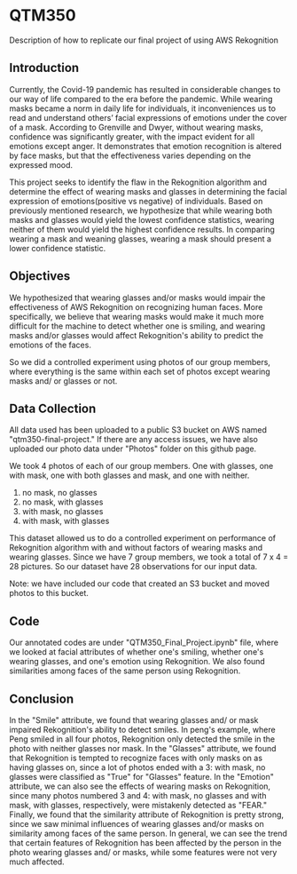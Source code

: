 # QTM350
Description of how to replicate our final project of using AWS Rekognition

## Introduction
Currently, the Covid-19 pandemic has resulted in considerable changes to our way of life compared to the era before the pandemic. While wearing masks became a norm in daily life for individuals, it inconveniences us to read and understand others’ facial expressions of emotions under the cover of a mask. According to Grenville and Dwyer, without wearing masks, confidence was significantly greater, with the impact evident for all emotions except anger. It demonstrates that emotion recognition is altered by face masks, but that the effectiveness varies depending on the expressed mood.

This project seeks to identify the flaw in the Rekognition algorithm and determine the effect of wearing masks and glasses in determining the facial expression of emotions(positive vs negative) of individuals. Based on previously mentioned research, we hypothesize that while wearing both masks and glasses would yield the lowest confidence statistics, wearing neither of them would yield the highest confidence results. In comparing wearing a mask and weaning glasses, wearing a mask should present a lower confidence statistic.

## Objectives
We hypothesized that wearing glasses and/or masks would impair the effectiveness of AWS Rekognition on recognizing human faces. More specifically, we believe that wearing masks would make it much more difficult for the machine to detect whether one is smiling, and wearing masks and/or glasses would affect Rekognition's ability to predict the emotions of the faces.

So we did a controlled experiment using photos of our group members, where everything is the same within each set of photos except wearing masks and/ or glasses or not.

## Data Collection 
All data used has been uploaded to a public S3 bucket on AWS named "qtm350-final-project." If there are any access issues, we have also uploaded our photo data under "Photos" folder on this github page. 

We took 4 photos of each of our group members. One with glasses, one with mask, one with both glasses and mask, and one with neither.

1. no mask, no glasses 
2. no mask, with glasses 
3. with mask, no glasses 
4. with mask, with glasses

This dataset allowed us to do a controlled experiment on performance of Rekognition algorithm with and without factors of wearing masks and wearing glasses. Since we have 7 group members, we took a total of 7 x 4 = 28 pictures. So our dataset have 28 observations for our input data. 

Note: we have included our code that created an S3 bucket and moved photos to this bucket.

## Code
Our annotated codes are under "QTM350_Final_Project.ipynb" file, where we looked at facial attributes of whether one's smiling, whether one's wearing glasses, and one's emotion using Rekognition. We also found similarities among faces of the same person using Rekognition.

## Conclusion
In the "Smile" attribute, we found that wearing glasses and/ or mask impaired Rekognition's ability to detect smiles. In peng's example, where Peng smiled in all four photos, Rekognition only detected the smile in the photo with neither glasses nor mask. 
In the "Glasses" attribute, we found that Rekognition is tempted to recognize faces with only masks on as having glasses on, since a lot of photos ended with a 3: with mask, no glasses were classified as "True" for "Glasses" feature.
In the "Emotion" attribute, we can also see the effects of wearing masks on Rekognition, since many photos numbered 3 and 4: with mask, no glasses and with mask, with glasses, respectively, were mistakenly detected as "FEAR."
Finally, we found that the similarity attribute of Rekognition is pretty strong, since we saw minimal influences of wearing glasses and/or masks on similarity among faces of the same person.
In general, we can see the trend that certain features of Rekognition has been affected by the person in the photo wearing glasses and/ or masks, while some features were not very much affected.
